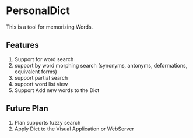 # PersonalDict
This is a tool for memorizing Words.

## Features

1. Support for word search
2. support by word morphing search (synonyms, antonyms, deformations, equivalent forms)
3. support partial search
4. support word list view
5. Support Add new words to the Dict

## Future Plan

1. Plan supports fuzzy search
2. Apply Dict to the Visual Application or WebServer